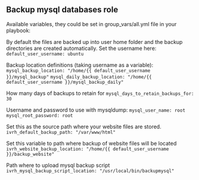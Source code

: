 ## Backup mysql databases role

Available variables, they could be set in group_vars/all.yml file in your
playbook:

By default the files are backed up into user home folder and the backup 
directories are created automatically. Set the username here:
`default_user_username: ubuntu`

Backup location definitions (taking username as a variable):
`mysql_backup_location: "/home/{{ default_user_username }}/mysql_backup"`
`mysql_daily_backup_location: "/home/{{ default_user_username }}/mysql_backup_daily"`

How many days of backups to retain for
`mysql_days_to_retain_backups_for: 30`

Username and password to use with mysqldump:
`mysql_user_name: root`
`mysql_root_password: root`

Set this as the source path where your website files are stored.
`ivrh_default_backup_path: "/var/www/html"`

Set this variable to path where backup of website files will be located
`ivrh_website_backup_location: "/home/{{ default_user_username }}/backup_website"`

Path where to upload mysql backup script
`ivrh_mysql_backup_script_location: "/usr/local/bin/backupmysql"`
